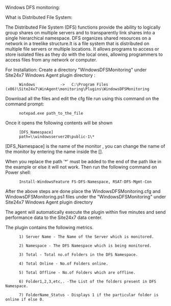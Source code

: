 Windows DFS monitoring:

What is  Distributed File System:

The Distributed File System (DFS) functions provide the ability to logically group shares on multiple servers and to transparently link shares into a single hierarchical namespace. DFS organizes shared resources on a network in a treelike structure.It is a file system that is distributed on multiple file servers or multiple locations. It allows programs to access or store isolated files as they do with the local ones, allowing programmers to access files from any network or computer. 

For Installation:
Create a directory "WindowsDFSMonitoring" under Site24x7 Windows Agent plugin directory :

          Windows           ->   C:\Program Files (x86)\Site24x7\WinAgent\monitoring\Plugins\WindowsDFSMonitoring

Download all the files and edit the cfg file run using this command on the command prompt: 

          notepad.exe path_to_the_file

Once it opens the following contents will be shown 

          [DFS_Namespace]
          path=\\windowsserver20\public-1\*


[DFS_Namespace] is the name of the monitor , you can change the name of the monitor by entering the name inside the [].

When you replace the path '\*' must be added to the end of the path like in the example or else it will not work. Then run the following command on Power shell:

          Install-WindowsFeature FS-DFS-Namespace, RSAT-DFS-Mgmt-Con

After the above steps are done place the WindowsDFSMonitoring.cfg and WindowsDFSMonitoring.ps1 files under the "WindowsDFSMonitoring" under Site24x7 Windows Agent plugin directory

The agent will automatically execute the plugin within five minutes and send performance data to the Site24x7 data center.

The plugin contains the following metrics.


          1) Server Name - The Name of the Server which is monitored.

          2) Namespace - The DFS Namespace which is being monitored.

          3) Total - Total no.of Folders in the DFS Namespace.

          4) Total Online - No.of Folders online.

          5) Total Offline - No.of Folders which are offline.

          6) Folder1,2,3,etc,. -The List of the folders present in DFS Namespace.

          7) FolderName_Status - Displays 1 if the particular folder is online if else 0.
